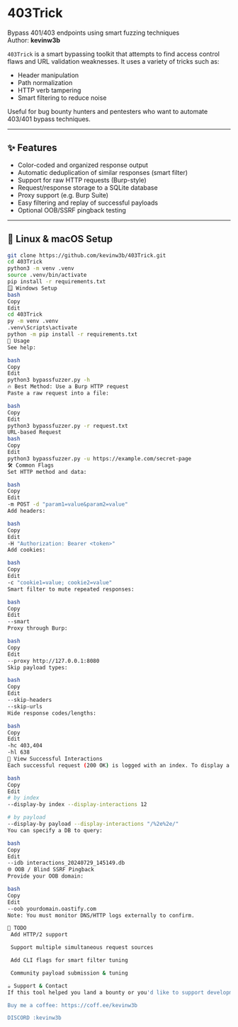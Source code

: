 # 403Trick
Bypass 401/403 endpoints using smart fuzzing techniques  
Author: **kevinw3b**

`403Trick` is a smart bypassing toolkit that attempts to find access control flaws and URL validation weaknesses. It uses a variety of tricks such as:

- Header manipulation
- Path normalization
- HTTP verb tampering
- Smart filtering to reduce noise

Useful for bug bounty hunters and pentesters who want to automate 403/401 bypass techniques.

---

## ✨ Features

- Color-coded and organized response output
- Automatic deduplication of similar responses (smart filter)
- Support for raw HTTP requests (Burp-style)
- Request/response storage to a SQLite database
- Proxy support (e.g. Burp Suite)
- Easy filtering and replay of successful payloads
- Optional OOB/SSRF pingback testing

---

## 🐧 Linux & macOS Setup

```bash
git clone https://github.com/kevinw3b/403Trick.git
cd 403Trick
python3 -m venv .venv
source .venv/bin/activate
pip install -r requirements.txt
🪟 Windows Setup
bash
Copy
Edit
cd 403Trick
py -m venv .venv
.venv\Scripts\activate
python -m pip install -r requirements.txt
🚀 Usage
See help:

bash
Copy
Edit
python3 bypassfuzzer.py -h
🔥 Best Method: Use a Burp HTTP request
Paste a raw request into a file:

bash
Copy
Edit
python3 bypassfuzzer.py -r request.txt
URL-based Request
bash
Copy
Edit
python3 bypassfuzzer.py -u https://example.com/secret-page
🛠 Common Flags
Set HTTP method and data:

bash
Copy
Edit
-m POST -d "param1=value&param2=value"
Add headers:

bash
Copy
Edit
-H "Authorization: Bearer <token>"
Add cookies:

bash
Copy
Edit
-c "cookie1=value; cookie2=value"
Smart filter to mute repeated responses:

bash
Copy
Edit
--smart
Proxy through Burp:

bash
Copy
Edit
--proxy http://127.0.0.1:8080
Skip payload types:

bash
Copy
Edit
--skip-headers
--skip-urls
Hide response codes/lengths:

bash
Copy
Edit
-hc 403,404
-hl 638
🧠 View Successful Interactions
Each successful request (200 OK) is logged with an index. To display a request/response pair:

bash
Copy
Edit
# by index
--display-by index --display-interactions 12

# by payload
--display-by payload --display-interactions "/%2e%2e/"
You can specify a DB to query:

bash
Copy
Edit
--idb interactions_20240729_145149.db
🌐 OOB / Blind SSRF Pingback
Provide your OOB domain:

bash
Copy
Edit
--oob yourdomain.oastify.com
Note: You must monitor DNS/HTTP logs externally to confirm.

📌 TODO
 Add HTTP/2 support

 Support multiple simultaneous request sources

 Add CLI flags for smart filter tuning

 Community payload submission & tuning

☕ Support & Contact
If this tool helped you land a bounty or you'd like to support development:

Buy me a coffee: https://coff.ee/kevinw3b

DISCORD :kevinw3b